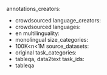 annotations_creators:
- crowdsourced
language_creators:
- crowdsourced
languages:
- en
multilinguality:
- monolingual
size_categories:
- 100K<n<1M
source_datasets:
- original
task_categories:
- tableqa, data2text
task_ids:
- tableqa